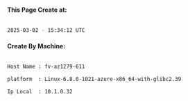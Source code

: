 
   
#### This Page Create at:

```bash

2025-03-02 - 15:34:12 UTC

```

#### Create By Machine:

```bash

Host Name : fv-az1279-611

platform  : Linux-6.8.0-1021-azure-x86_64-with-glibc2.39

Ip Local  : 10.1.0.32

```

